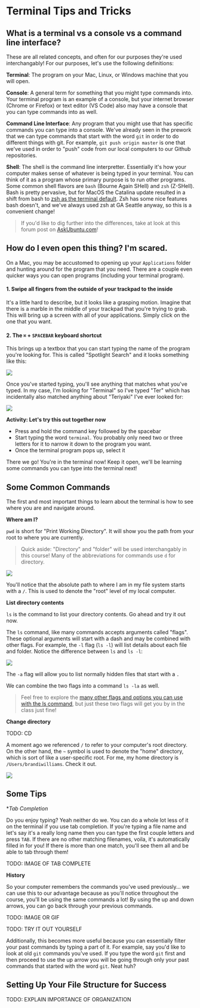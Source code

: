 # Terminal Tips and Tricks

## What is a terminal vs a console vs a command line interface?

These are all related concepts, and often for our purposes they're used interchangably! For our purposes, let's use the following definitions:

**Terminal**: The program on your Mac, Linux, or Windows machine that you will open.

**Console**: A general term for something that you might type commands into. Your terminal program is an example of a console, but your internet browser (Chrome or Firefox) or text editor (VS Code) also may have a console that you can type commands into as well.

**Command Line Interface**: Any program that you might use that has specific commands you can type into a console. We've already seen in the prework that we can type commands that start with the word `git` in order to do different things with git. For example, `git push origin master` is one that we've used in order to "push" code from our local computers to our Github repositories.

**Shell**: The shell is the command line interpretter. Essentially it's how your computer makes sense of whatever is being typed in your terminal. You can think of it as a program whose primary purpose is to run other programs. Some common shell flavors are `bash` (Bourne Again SHell) and `zsh` (Z-SHell). Bash is pretty pervasive, but for MacOS the Catalina update resulted in a shift from bash to [zsh as the terminal default](https://scriptingosx.com/2019/06/moving-to-zsh/). Zsh has some nice features bash doesn't, and we've always used zsh at GA Seattle anyway, so this is a convenient change!



> If you'd like to dig further into the differences, take at look at this forum post on [AskUbuntu.com](https://askubuntu.com/questions/506510/what-is-the-difference-between-terminal-console-shell-and-command-line)!

## How do I even open this thing? I'm scared.

On a Mac, you may be accustomed to opening up your `Applications` folder and hunting around for the program that you need. There are a couple even quicker ways you can open programs (including your terminal program). 

#### 1. Swipe all fingers from the outside of your trackpad to the inside

It's a little hard to describe, but it looks like a grasping motion. Imagine that there is a marble in the middle of your trackpad that you're trying to grab. This will bring up a screen with all of your applications. Simply click on the one that you want.

#### 2. The `⌘` + `SPACEBAR` keyboard shortcut

This brings up a textbox that you can start typing the name of the program you're looking for. This is called "Spotlight Search" and it looks something like this:

![](https://res.cloudinary.com/briezh/image/upload/v1583171079/Screen_Shot_2020-03-02_at_9.42.56_AM_tzo84y.png)

Once you've started typing, you'll see anything that matches what you've typed. In my case, I'm looking for "Terminal" so I've typed "Ter" which has incidentally also matched anything about "Teriyaki" I've ever looked for:

![](https://res.cloudinary.com/briezh/image/upload/v1583171079/Screen_Shot_2020-03-02_at_9.43.08_AM_yq9l0u.png)

**Activity: Let's try this out together now**

* Press and hold the command key followed by the spacebar
* Start typing the word `terminal`. You probably only need two or three letters for it to narrow it down to the program you want.
* Once the terminal program pops up, select it

There we go! You're in the terminal now! Keep it open, we'll be learning some commands you can type into the terminal next!

## Some Common Commands

The first and most important things to learn about the terminal is how to see where you are and navigate around.

**Where am I?**

`pwd` is short for "Print Working Directory". It will show you the path from your root to where you are currently.

> Quick aside: "Directory" and "folder" will be used interchangably in this course! Many of the abbreviations for commands use `d` for directory. 

![](https://res.cloudinary.com/briezh/image/upload/v1583173059/Screen_Shot_2020-03-02_at_10.17.17_AM_bmwfmn.png)

You'll notice that the absolute path to where I am in my file system starts with a `/`. This is used to denote the "root" level of my local computer. 

**List directory contents**

`ls` is the command to list your directory contents. Go ahead and try it out now. 

The `ls` command, like many commands accepts arguments called "flags". These optional arguments will start with a dash and may be combined with other flags. For example, the `-l` flag (`ls -l`) will list details about each file and folder. Notice the difference between `ls` and `ls -l`:

![](https://res.cloudinary.com/briezh/image/upload/v1583174406/Screen_Shot_2020-03-02_at_10.39.19_AM_dk96gb.png)

The `-a` flag will allow you to list normally hidden files that start with a `.` 

We can combine the two flags into a command `ls -la` as well. 

> Feel free to explore the [many other flags and options you can use with the ls command](https://www.techonthenet.com/unix/basic/ls.php), but just these two flags will get you by in the class just fine! 

**Change directory**

TODO: CD

A moment ago we referenced `/` to refer to your computer's root directory. On the other hand, the `~` symbol is used to denote the "home" directory, which is sort of like a user-specific root. For me, my home directory is `/Users/brandiwilliams`. Check it out.

![](https://res.cloudinary.com/briezh/image/upload/v1583173760/Screen_Shot_2020-03-02_at_10.27.23_AM_kk3aag.png)


## Some Tips

**Tab Completion*

Do you enjoy typing? Yeah neither do we. You can do a whole lot less of it on the terminal if you use tab completion. If you're typing a file name and let's say it's a really long name then you can type the first couple letters and press `TAB`. If there are no other matching filenames, voila, it's automatically filled in for you! If there is more than one match, you'll see them all and be able to tab through them!

TODO: IMAGE OF TAB COMPLETE

**History**

So your computer remembers the commands you've used previously... we can use this to our advantage because as you'll notice throughout the course, you'll be using the same commands a lot! By using the up and down arrows, you can go back through your previous commands. 

TODO: IMAGE OR GIF

TODO: TRY IT OUT YOURSELF

Additionally, this becomes more useful because you can essentially filter your past commands by typing a part of it. For example, say you'd like to look at old `git` commands you've used. If you type the word `git` first and then proceed to use the up arrow you will be going through only your past commands that started with the word `git`. Neat huh?

## Setting Up Your File Structure for Success

TODO: EXPLAIN IMPORTANCE OF ORGANIZATION
